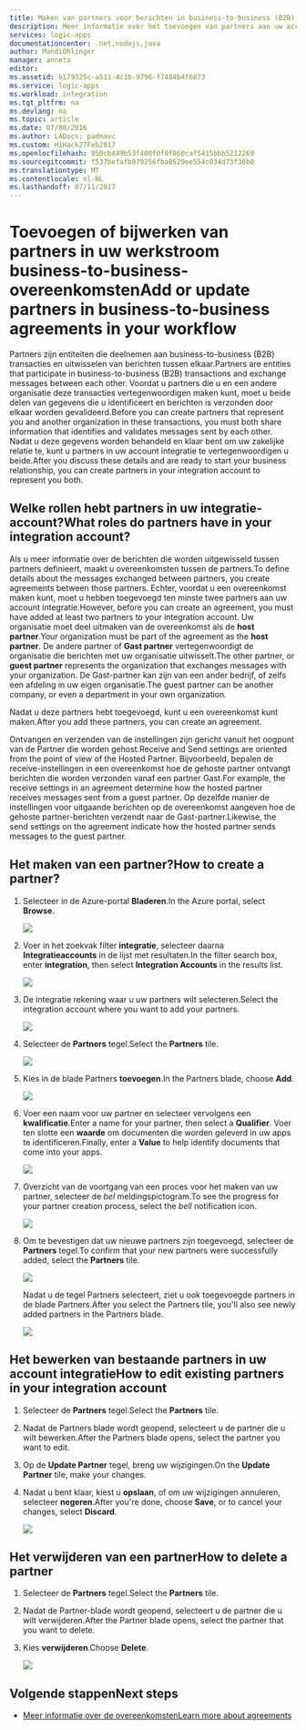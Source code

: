 ```yaml
---
title: Maken van partners voor berichten in business-to-business (B2B) - Azure Logic Apps | Microsoft Docs
description: Meer informatie over het toevoegen van partners aan uw account integratie met de Enterprise-integratiepakket en Logic Apps
services: logic-apps
documentationcenter: .net,nodejs,java
author: MandiOhlinger
manager: anneta
editor: 
ms.assetid: b179325c-a511-4c1b-9796-f7484b4f6873
ms.service: logic-apps
ms.workload: integration
ms.tgt_pltfrm: na
ms.devlang: na
ms.topic: article
ms.date: 07/08/2016
ms.author: LADocs; padmavc
ms.custom: H1Hack27Feb2017
ms.openlocfilehash: 950cb449b53f400f0f0f860caf5415bbb5212269
ms.sourcegitcommit: f537befafb079256fba0529ee554c034d73f36b0
ms.translationtype: MT
ms.contentlocale: nl-NL
ms.lasthandoff: 07/11/2017
---
```

# <a name="add-or-update-partners-in-business-to-business-agreements-in-your-workflow"></a><span data-ttu-id="c28c4-103">Toevoegen of bijwerken van partners in uw werkstroom business-to-business-overeenkomsten</span><span class="sxs-lookup"><span data-stu-id="c28c4-103">Add or update partners in business-to-business agreements in your workflow</span></span>

<span data-ttu-id="c28c4-104">Partners zijn entiteiten die deelnemen aan business-to-business (B2B) transacties en uitwisselen van berichten tussen elkaar.</span><span class="sxs-lookup"><span data-stu-id="c28c4-104">Partners are entities that participate in business-to-business (B2B) transactions and exchange messages between each other.</span></span> <span data-ttu-id="c28c4-105">Voordat u partners die u en een andere organisatie deze transacties vertegenwoordigen maken kunt, moet u beide delen van gegevens die u identificeert en berichten is verzonden door elkaar worden gevalideerd.</span><span class="sxs-lookup"><span data-stu-id="c28c4-105">Before you can create partners that represent you and another organization in these transactions, you must both share information that identifies and validates messages sent by each other.</span></span> <span data-ttu-id="c28c4-106">Nadat u deze gegevens worden behandeld en klaar bent om uw zakelijke relatie te, kunt u partners in uw account integratie te vertegenwoordigen u beide.</span><span class="sxs-lookup"><span data-stu-id="c28c4-106">After you discuss these details and are ready to start your business relationship, you can create partners in your integration account to represent you both.</span></span>

## <a name="what-roles-do-partners-have-in-your-integration-account"></a><span data-ttu-id="c28c4-107">Welke rollen hebt partners in uw integratie-account?</span><span class="sxs-lookup"><span data-stu-id="c28c4-107">What roles do partners have in your integration account?</span></span>

<span data-ttu-id="c28c4-108">Als u meer informatie over de berichten die worden uitgewisseld tussen partners definieert, maakt u overeenkomsten tussen de partners.</span><span class="sxs-lookup"><span data-stu-id="c28c4-108">To define details about the messages exchanged between partners, you create agreements between those partners.</span></span> <span data-ttu-id="c28c4-109">Echter, voordat u een overeenkomst maken kunt, moet u hebben toegevoegd ten minste twee partners aan uw account integratie.</span><span class="sxs-lookup"><span data-stu-id="c28c4-109">However, before you can create an agreement, you must have added at least two partners to your integration account.</span></span> <span data-ttu-id="c28c4-110">Uw organisatie moet deel uitmaken van de overeenkomst als de **host partner**.</span><span class="sxs-lookup"><span data-stu-id="c28c4-110">Your organization must be part of the agreement as the **host partner**.</span></span> <span data-ttu-id="c28c4-111">De andere partner of **Gast partner** vertegenwoordigt de organisatie die berichten met uw organisatie uitwisselt.</span><span class="sxs-lookup"><span data-stu-id="c28c4-111">The other partner, or **guest partner** represents the organization that exchanges messages with your organization.</span></span> <span data-ttu-id="c28c4-112">De Gast-partner kan zijn van een ander bedrijf, of zelfs een afdeling in uw eigen organisatie.</span><span class="sxs-lookup"><span data-stu-id="c28c4-112">The guest partner can be another company, or even a department in your own organization.</span></span>

<span data-ttu-id="c28c4-113">Nadat u deze partners hebt toegevoegd, kunt u een overeenkomst kunt maken.</span><span class="sxs-lookup"><span data-stu-id="c28c4-113">After you add these partners, you can create an agreement.</span></span>

<span data-ttu-id="c28c4-114">Ontvangen en verzenden van de instellingen zijn gericht vanuit het oogpunt van de Partner die worden gehost.</span><span class="sxs-lookup"><span data-stu-id="c28c4-114">Receive and Send settings are oriented from the point of view of the Hosted Partner.</span></span> <span data-ttu-id="c28c4-115">Bijvoorbeeld, bepalen de receive-instellingen in een overeenkomst hoe de gehoste partner ontvangt berichten die worden verzonden vanaf een partner Gast.</span><span class="sxs-lookup"><span data-stu-id="c28c4-115">For example, the receive settings in an agreement determine how the hosted partner receives messages sent from a guest partner.</span></span> <span data-ttu-id="c28c4-116">Op dezelfde manier de instellingen voor uitgaande berichten op de overeenkomst aangeven hoe de gehoste partner-berichten verzendt naar de Gast-partner.</span><span class="sxs-lookup"><span data-stu-id="c28c4-116">Likewise, the send settings on the agreement indicate how the hosted partner sends messages to the guest partner.</span></span>

## <a name="how-to-create-a-partner"></a><span data-ttu-id="c28c4-117">Het maken van een partner?</span><span class="sxs-lookup"><span data-stu-id="c28c4-117">How to create a partner?</span></span>

1. <span data-ttu-id="c28c4-118">Selecteer in de Azure-portal **Bladeren**.</span><span class="sxs-lookup"><span data-stu-id="c28c4-118">In the Azure portal, select **Browse**.</span></span>

    ![](./media/logic-apps-enterprise-integration-overview/overview-1.png)

2. <span data-ttu-id="c28c4-119">Voer in het zoekvak filter **integratie**, selecteer daarna **Integratieaccounts** in de lijst met resultaten.</span><span class="sxs-lookup"><span data-stu-id="c28c4-119">In the filter search box, enter **integration**, then select **Integration Accounts** in the results list.</span></span>

    ![](./media/logic-apps-enterprise-integration-overview/overview-2.png)

3. <span data-ttu-id="c28c4-120">De integratie rekening waar u uw partners wilt selecteren.</span><span class="sxs-lookup"><span data-stu-id="c28c4-120">Select the integration account where you want to add your partners.</span></span>

    ![](./media/logic-apps-enterprise-integration-overview/overview-3.png)

4. <span data-ttu-id="c28c4-121">Selecteer de **Partners** tegel.</span><span class="sxs-lookup"><span data-stu-id="c28c4-121">Select the **Partners** tile.</span></span>

    ![](./media/logic-apps-enterprise-integration-partners/partner-1.png)

5. <span data-ttu-id="c28c4-122">Kies in de blade Partners **toevoegen**.</span><span class="sxs-lookup"><span data-stu-id="c28c4-122">In the Partners blade, choose **Add**.</span></span>

    ![](./media/logic-apps-enterprise-integration-partners/partner-2.png)

6. <span data-ttu-id="c28c4-123">Voer een naam voor uw partner en selecteer vervolgens een **kwalificatie**.</span><span class="sxs-lookup"><span data-stu-id="c28c4-123">Enter a name for your partner, then select a **Qualifier**.</span></span> <span data-ttu-id="c28c4-124">Voer ten slotte een **waarde** om documenten die worden geleverd in uw apps te identificeren.</span><span class="sxs-lookup"><span data-stu-id="c28c4-124">Finally, enter a **Value** to help identify documents that come into your apps.</span></span>

    ![](./media/logic-apps-enterprise-integration-partners/partner-3.png)

7. <span data-ttu-id="c28c4-125">Overzicht van de voortgang van een proces voor het maken van uw partner, selecteer de *bel* meldingspictogram.</span><span class="sxs-lookup"><span data-stu-id="c28c4-125">To see the progress for your partner creation process, select the *bell* notification icon.</span></span>

    ![](./media/logic-apps-enterprise-integration-partners/partner-4.png)

8. <span data-ttu-id="c28c4-126">Om te bevestigen dat uw nieuwe partners zijn toegevoegd, selecteer de **Partners** tegel.</span><span class="sxs-lookup"><span data-stu-id="c28c4-126">To confirm that your new partners were successfully added, select the **Partners** tile.</span></span>

    ![](./media/logic-apps-enterprise-integration-partners/partner-5.png)

    <span data-ttu-id="c28c4-127">Nadat u de tegel Partners selecteert, ziet u ook toegevoegde partners in de blade Partners.</span><span class="sxs-lookup"><span data-stu-id="c28c4-127">After you select the Partners tile, you'll also see  newly added partners in the Partners blade.</span></span>

    ![](./media/logic-apps-enterprise-integration-partners/partner-6.png)

## <a name="how-to-edit-existing-partners-in-your-integration-account"></a><span data-ttu-id="c28c4-128">Het bewerken van bestaande partners in uw account integratie</span><span class="sxs-lookup"><span data-stu-id="c28c4-128">How to edit existing partners in your integration account</span></span>

1. <span data-ttu-id="c28c4-129">Selecteer de **Partners** tegel.</span><span class="sxs-lookup"><span data-stu-id="c28c4-129">Select the **Partners** tile.</span></span>
2. <span data-ttu-id="c28c4-130">Nadat de Partners blade wordt geopend, selecteert u de partner die u wilt bewerken.</span><span class="sxs-lookup"><span data-stu-id="c28c4-130">After the Partners blade opens, select the partner you want to edit.</span></span>
3. <span data-ttu-id="c28c4-131">Op de **Update Partner** tegel, breng uw wijzigingen.</span><span class="sxs-lookup"><span data-stu-id="c28c4-131">On the **Update Partner** tile, make your changes.</span></span>
4. <span data-ttu-id="c28c4-132">Nadat u bent klaar, kiest u **opslaan**, of om uw wijzigingen annuleren, selecteer **negeren**.</span><span class="sxs-lookup"><span data-stu-id="c28c4-132">After you're done, choose **Save**, or to cancel your changes, select **Discard**.</span></span>

    ![](./media/logic-apps-enterprise-integration-partners/edit-1.png)

## <a name="how-to-delete-a-partner"></a><span data-ttu-id="c28c4-133">Het verwijderen van een partner</span><span class="sxs-lookup"><span data-stu-id="c28c4-133">How to delete a partner</span></span>

1. <span data-ttu-id="c28c4-134">Selecteer de **Partners** tegel.</span><span class="sxs-lookup"><span data-stu-id="c28c4-134">Select the **Partners** tile.</span></span>
2. <span data-ttu-id="c28c4-135">Nadat de Partner-blade wordt geopend, selecteert u de partner die u wilt verwijderen.</span><span class="sxs-lookup"><span data-stu-id="c28c4-135">After the Partner blade opens, select the partner that you want to delete.</span></span>
3. <span data-ttu-id="c28c4-136">Kies **verwijderen**.</span><span class="sxs-lookup"><span data-stu-id="c28c4-136">Choose **Delete**.</span></span>

    ![](./media/logic-apps-enterprise-integration-partners/delete-1.png)

## <a name="next-steps"></a><span data-ttu-id="c28c4-137">Volgende stappen</span><span class="sxs-lookup"><span data-stu-id="c28c4-137">Next steps</span></span>
* [<span data-ttu-id="c28c4-138">Meer informatie over de overeenkomsten</span><span class="sxs-lookup"><span data-stu-id="c28c4-138">Learn more about agreements</span></span>](../logic-apps/logic-apps-enterprise-integration-agreements.md "meer informatie over enterprise integration-overeenkomsten")  

